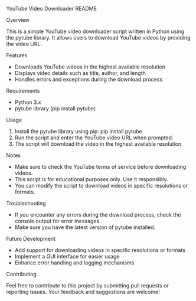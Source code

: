 YouTube Video Downloader README

Overview

This is a simple YouTube video downloader script written in Python using the pytube library. It allows users to download YouTube videos by providing the video URL.

Features

- Downloads YouTube videos in the highest available resolution
- Displays video details such as title, author, and length
- Handles errors and exceptions during the download process

Requirements

- Python 3.x
- pytube library (pip install pytube)

Usage

1. Install the pytube library using pip: pip install pytube
2. Run the script and enter the YouTube video URL when prompted.
3. The script will download the video in the highest available resolution.

Notes

- Make sure to check the YouTube terms of service before downloading videos.
- This script is for educational purposes only. Use it responsibly.
- You can modify the script to download videos in specific resolutions or formats.

Troubleshooting

- If you encounter any errors during the download process, check the console output for error messages.
- Make sure you have the latest version of pytube installed.

Future Development

- Add support for downloading videos in specific resolutions or formats
- Implement a GUI interface for easier usage
- Enhance error handling and logging mechanisms

Contributing

Feel free to contribute to this project by submitting pull requests or reporting issues. Your feedback and suggestions are welcome!
